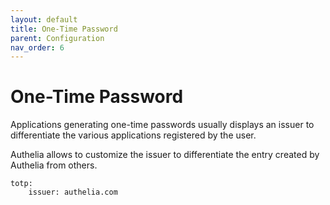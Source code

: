 ```yaml
---
layout: default
title: One-Time Password
parent: Configuration
nav_order: 6
---
```


# One-Time Password

Applications generating one-time passwords usually displays an issuer to
differentiate the various applications registered by the user.

Authelia allows to customize the issuer to differentiate the entry created
by Authelia from others.

    totp:
        issuer: authelia.com